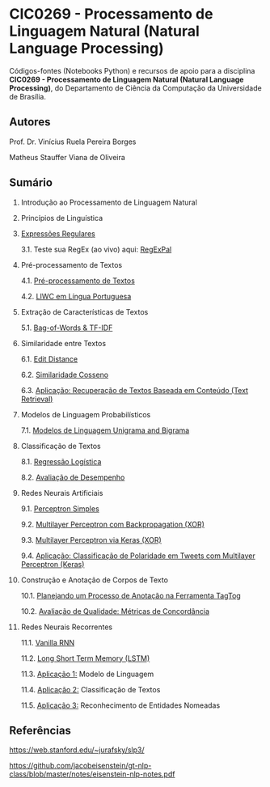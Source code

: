 # CIC0269 - Processamento de Linguagem Natural (Natural Language Processing)

Códigos-fontes (Notebooks Python) e recursos de apoio para a disciplina **CIC0269 - Processamento de Linguagem Natural (Natural Language Processing)**, do Departamento de Ciência da Computação da Universidade de Brasília. 

## Autores

Prof. Dr. Vinícius Ruela Pereira Borges

Matheus Stauffer Viana de Oliveira

## Sumário

1. Introdução ao Processamento de Linguagem Natural

2. Princípios de Linguística

3. [Expressões Regulares](lectures/cap03_regex.ipynb)

   3.1. Teste sua RegEx (ao vivo) aqui: [RegExPal](https://www.regexpal.com/)

4. Pré-processamento de Textos

   4.1. [Pré-processamento de Textos](lectures/cap04_text_preprocessing.ipynb)
   
   4.2. [LIWC em Língua Portuguesa](resources/LIWC2007_Portugues_win.dic)

5. Extração de Características de Textos

   5.1. [Bag-of-Words & TF-IDF](lectures/cap05_1_extracao_caracteristicas.ipynb)

6. Similaridade entre Textos

   6.1. [Edit Distance](lectures/cap06_1_edit_distance.ipynb)

   6.2. [Similaridade Cosseno](lectures/cap06_2_cosine_similarity.ipynb)
   
   6.3. [Aplicação: Recuperação de Textos Baseada em Conteúdo (Text Retrieval)](lectures/information_retrieval_reuters.ipynb)

7. Modelos de Linguagem Probabilísticos

   7.1. [Modelos de Linguagem Unigrama and Bigrama](lectures/cap07_1_probabilistic_language_models.ipynb)
   
8. Classificação de Textos

   8.1. [Regressão Logística](lectures/cap03_1_regressao_logistica.ipynb)
   
   8.2. [Avaliação de Desempenho](lectures/cap03_2_avaliacao_desempenho.ipynb)
   

9. Redes Neurais Artificiais

   9.1. [Perceptron Simples](lectures/cap09_1_perceptron_simples.ipynb)
   
   9.2. [Multilayer Perceptron com Backpropagation (XOR)](lectures/cap09_2_multilayer_perceptron_backpropagation.ipynb)
   
   9.3. [Multilayer Perceptron via Keras (XOR)](lectures/cap09_3_multilayer_perceptron_keras.ipynb)
   
   9.4. [Aplicação: Classificação de Polaridade em Tweets com Multilayer Perceptron (Keras)](lectures/cap09_4_sentiment_analysis_dnn.ipynb)


10. Construção e Anotação de Corpos de Texto
 
    10.1. [Planejando um Processo de Anotação na Ferramenta TagTog](lectures/cap10_1_processo_anotacao.ipynb)
    
    10.2. [Avaliação de Qualidade: Métricas de Concordância](lectures/cap10_2_metricas_concordancia.ipynb)


11. Redes Neurais Recorrentes
 
    11.1. [Vanilla RNN](lectures/cap5_1_first_rnn32.ipynb)
   
    11.2. [Long Short Term Memory (LSTM)](lectures/cap05_2_lstm32.ipynb)
   
    11.3. [Aplicação 1:](lectures/cap05_2_lstm32.ipynb) Modelo de Linguagem
   
    11.4. [Aplicação 2:](lectures/cap05_2_lstm32.ipynb) Classificação de Textos
   
    11.5. [Aplicação 3:](lectures/cap05_2_lstm32.ipynb) Reconhecimento de Entidades Nomeadas

<!---
3. [Representação e Caracterização de Textos (Parte I)](cap02_representacoes_texto.ipynb)

4. Redes Neurais Artificiais

   4.1. [Perceptron Simples](cap03_1_perceptron_simples.ipynb)
   
   4.2. [Multilayer Perceptron](cap03_2_multilayer_perceptron.ipynb)


   

### Estudos de Caso para o Projeto

6. [Classificação de polaridade em tweets utilizando MLP](cap3_3_sentiment_analysis_dnn.ipynb)

7. [Reconhecimento de entidades nomeadas em atos de pessoal do Diário Oficial do Distrito Federal](ner_aula.ipynb)
-->

## Referências

https://web.stanford.edu/~jurafsky/slp3/

https://github.com/jacobeisenstein/gt-nlp-class/blob/master/notes/eisenstein-nlp-notes.pdf


